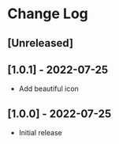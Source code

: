 # Change Log

## [Unreleased]

## [1.0.1] - 2022-07-25

- Add beautiful icon

## [1.0.0] - 2022-07-25

- Initial release